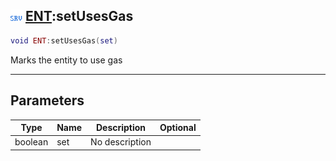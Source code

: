 ## ![server](../../.gitbook/assets/server.png) [ENT](./readme/ent.md):setUsesGas

```lua
void ENT:setUsesGas(set)
```

Marks the entity to use gas

------
## Parameters

| Type   | Name | Description | Optional |
| ------ | ---- | ----------- | -------: |
| boolean | set | No description |  |

